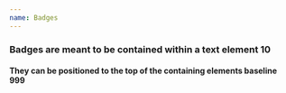 ```yaml
---
name: Badges
---
```

<h3>Badges are meant to be contained within a text element <span class="badge primary">10</span></h3>
<h4>They can be positioned to the top of the containing elements baseline <span class="badge secondary top">999</span></h4>
